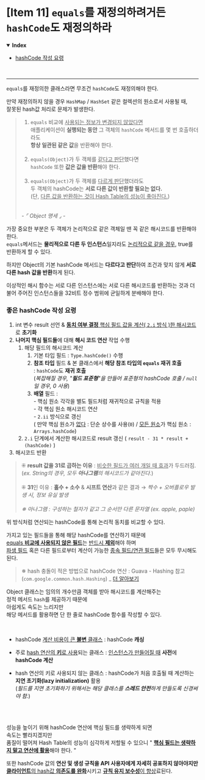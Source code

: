 # [Item 11] `equals`를 재정의하려거든 `hashCode`도 재정의하라
<details open>
    <summary><b>Index</b></summary>
<div markdown="1">

- [hashCode 작성 요령](#좋은-hashcode-작성-요령)

</div>
</details>

<br/>

---
`equals`를 재정의한 클래스라면 무조건 `hashCode`도 재정의해야 한다.

만약 재정의하지 않을 경우 `HashMap` / `HashSet` 같은 컬렉션의 원소로서 사용될 때,<br/>
잘못된 hash값 처리로 문제가 발생한다.

> 1. `equals` 비교에 <u>사용되는 정보가 변경되지 않았다면</u><br/>애플리케이션이 **실행되는 동안** 그 객체의 `hashCode` 메서드를 몇 번 호출하더라도 <br/>**항상 일관된 같은 값**을 반환해야 한다.<br/><br/>
> 2. `equals(Object)`가 두 객체를 <u>같다고 판단</u>했다면 <br/>`hashCode` 또한 **값은 값을 반환**해야 한다.<br/><br/>
> 3. `equals(Object)`가 두 객체를 <u>다르게 판단</u>했더라도<br/> 두 객체의 hashCode는 **서로 다른 값이 반환할 필요는 없다.**<br/>(단, <u>다른 값을 반환하는 것이 Hash Table의 성능이 좋아진다.</u>)<br/><br/>
> 
> _- ⌜ Object 명세 ⌟ -_

가장 중요한 부분은 두 객체가 논리적으로 같은 객체일 땐 꼭 같은 해시코드를 반환해야 한다.<br/>
`equals`메서드는 **물리적으로 다른 두 인스턴스**일지라도 <u>논리적으로 같을 경우</u>, true를 반환하게 할 수 있다.

하지만 Object의 기본 hashCode 메서드는 **다르다고 판단**하여
조건과 맞지 않게 **서로 다른 hash 값을 반환**하게 된다.

이상적인 해시 함수는 서로 다른 인스턴스에는 서로 다른 해시코드를 반환하는 것과
더불어 주어진 인스턴스들을 32비트 정수 범위에 균일하게 분배해야 한다.

### 좋은 hashCode 작성 요령
1. int 변수 result 선언 & <u>**동치 여부 결정** 핵심 필드 값을 계산( `2.i` 방식 )한 해시코드</u>로 **초기화**
2. **나머지 핵심 필드들**에 대해 **해시 코드 연산** 작업 수행
   1. 해당 필드의 해시코드 계산
      1. 기본 타입 필드 : `Type.hashCode()` 수행
      2. **참조 타입** 필드 & 본 클래스에서 **해당 참조 타입의 `equals` 재귀 호출**<br/> : `hashCode`도 **재귀 호출**<br/>(_복잡해질 경우, "**필드 표준형**"을 만들어 표준형의 hashCode 호출 / `null`일 경우, 0 사용_)
      3. **배열** 필드 : <br/>- 핵심 원소 각각을 별도 필드처럼 재귀적으로 규칙을 적용<br/>- 각 핵심 원소 해시코드 연산<br/>- `2.ii` 방식으로 갱신<br/>( 만약 핵심 원소가 <u>없다</u> : 단순 상수를 사용(`0`) / <u>모든 원소</u>가 핵심 원소 : `Arrays.hashCode`)
   2. `2.i` 단계에서 계산한 해시코드로 result 갱신 ( `result - 31 * result + (hashCode)` )
3. 해시코드 반환

> ⁜ **result 값을 31로 곱하는 이유** : <u>비슷한 필드가 여러 개일 때 효과</u>가 두드러짐. (_ex. String의 경우, 모두 **아나그램**의 해시코드가 같아진다._)
> <br/>
> <br/>
> ⁜ **31**인 이유 : **홀수 + 소수** & **시프트 연산**과 같은 결과 → _짝수 + 오버플로우 발생 시, 정보 유실 발생_
> <br/>
> <br/>
> _✵ 아나그램 : 구성하는 철자가 같고 그 순서만 다른 문자열 (ex. apple, paple)_

위 방식처럼 연산되는 hashCode를 통해 논리적 동치를 비교할 수 있다.

가지고 있는 필드들을 통해 해당 hashCode를 연산하기 때문에 <br/>
<u>equals **비교에 사용되지 않은 필드**</u>는 <u>반드시 **제외**</u>해야 하며<br/>
<u>파생 필드</u> 혹은 다른 필드로부터 계산이 가능한 <u>종속 필드/연관 필드</u>들은 모두 무시해도 된다.

> ✵ hash 충돌이 적은 방법으로 hashCode 연산 : Guava - Hashing 참고 (`com.google.common.hash.Hashing`) _ [더 알아보기](https://guava.dev/releases/21.0/api/docs/com/google/common/hash/Hashing.html)
 
Object 클래스는 임의의 개수만큼 객체를 받아 해시코드를 계산해주는<br/>
정적 메서드 `hash`를 제공하기 때문에<br/>
아쉽게도 속도는 느리지만 <br/>
해당 메서드를 활용하면 단 한 줄로 hashCode 함수를 작성할 수 있다.

<br/>

- hashCode <u>계산 비용이 큰 **불변** 클래스</u> : hashCode **캐싱** 


- 주로 <u>hash 연산의 **키**로 사용</u>되는 클래스 : <u>인스턴스가 만들어질 때</u> **사전**에 **hashCode 계산**


- hash 연산의 키로 사용되지 않는 클래스 : hashCode가 처음 호출될 때 계산하는 **지연 초기화(lazy initialization)** 활용<br/>(_필드를 지연 초기화하기 위해서는 해당 클래스를 **스레드 안전**하게 만들도록 신경써야 함._)

<br/>
<br/>

성능을 높이기 위해 hashCode 연산에 핵심 필드를 생략하게 되면<br/>
속도는 빨라지겠지만<br/>
품질이 떨어져 Hash Table의 성능이 심각하게 저할될 수 있으니 " <u>**핵심 필드는 생략하지 말고 연산에 활용**</u>해야 한다. "

또한
hashCode 값의 **연산 및 생성 규칙을 API 사용자에게 자세히 공표하지 않아야지만** <br/>
<u>**클라이언트**의 hash값 **의존도를 완화**</u>시키고 <u>**규칙 유지 보수성**이 향상</u>료된다.
